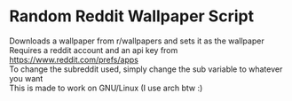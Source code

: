 # Random Reddit Wallpaper Script

Downloads a wallpaper from r/wallpapers and sets it as the wallpaper
<br>
Requires a reddit account and an api key from https://www.reddit.com/prefs/apps
<br>
To change the subreddit used, simply change the sub variable to whatever you want
<br>
This is made to work on GNU/Linux (I use arch btw :)

